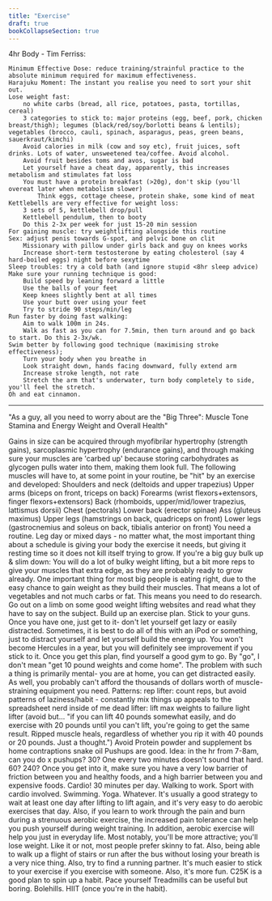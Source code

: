 ```yaml
---
title: "Exercise"
draft: true
bookCollapseSection: true
---
```


4hr Body - Tim Ferriss:

    Minimum Effective Dose: reduce training/strainful practice to the absolute minimum required for maximum effectiveness.
    Harajuku Moment: The instant you realise you need to sort your shit out.
    Lose weight fast:
        no white carbs (bread, all rice, potatoes, pasta, tortillas, cereal)
        3 categories to stick to: major proteins (egg, beef, pork, chicken breast/thigh); legumes (black/red/soy/borlotti beans & lentils); vegetables (brocco, cauli, spinach, asparagus, peas, green beans, sauerkraut/kimchi)
        Avoid calories in milk (cow and soy etc), fruit juices, soft drinks. Lots of water, unsweetened tea/coffee. Avoid alcohol.
        Avoid fruit besides toms and avos, sugar is bad
        Let yourself have a cheat day, apparently, this increases metabolism and stimulates fat loss
        You must have a protein breakfast (>20g), don't skip (you'll overeat later when metabolism slower)
            Think eggs, cottage cheese, protein shake, some kind of meat
    Kettlebells are very effective for weight loss:
        3 sets of 5, kettlebell drop/pull
        Kettlebell pendulum, then to booty
        Do this 2-3x per week for just 15-20 min session
    For gaining muscle: try weightlifting alongside this routine
    Sex: adjust penis towards G-spot, and pelvic bone on clit
        Missionary with pillow under girls back and guy on knees works
        Increase short-term testosterone by eating cholesterol (say 4 hard-boiled eggs) night before sexytime
    Sleep troubles: try a cold bath (and ignore stupid <8hr sleep advice)
    Make sure your running technique is good:
        Build speed by leaning forward a little
        Use the balls of your feet
        Keep knees slightly bent at all times
        Use your butt over using your feet
        Try to stride 90 steps/min/leg
    Run faster by doing fast walking:
        Aim to walk 100m in 24s.
        Walk as fast as you can for 7.5min, then turn around and go back to start. Do this 2-3x/wk.
    Swim better by following good technique (maximising stroke effectiveness);
        Turn your body when you breathe in
        Look straight down, hands facing downward, fully extend arm
        Increase stroke length, not rate
        Stretch the arm that's underwater, turn body completely to side, you'll feel the stretch.
    Oh and eat cinnamon.


---

"As a guy, all you need to worry about are the "Big Three":
Muscle Tone
Stamina and Energy
Weight and Overall Health"

Gains in size can be acquired through myofibrilar hypertrophy (strength gains), sarcoplasmic hypertrophy (endurance gains), and through making sure your muscles are 'carbed up' because storing carbohydrates as glycogen pulls water into them, making them look full.
The following muscles will have to, at some point in your routine, be "hit" by an exercise and developed:
Shoulders and neck (deltoids and upper trapezius)
Upper arms (biceps on front, triceps on back)
Forearms (wrist flexors+extensors, finger flexors+extensors)
Back (rhomboids, upper/mid/lower trapezius, lattismus dorsii)
Chest (pectorals)
Lower back (erector spinae)
Ass (gluteus maximus)
Upper legs (hamstrings on back, quadriceps on front)
Lower legs (gastrocnemius and soleus on back, tibialis anterior on front)
You need a routine. Leg day or mixed days - no matter what, the most important thing about a schedule is giving your body the exercise it needs, but giving it resting time so it does not kill itself trying to grow.
If you're a big guy bulk up & slim down: You will do a lot of bulky weight lifting, but a bit more reps to give your muscles that extra edge, as they are probably ready to grow already. One important thing for most big people is eating right, due to the easy chance to gain weight as they build their muscles. That means a lot of vegetables and not much carbs or fat.
This means you need to do research. Go out on a limb on some good weight lifting websites and read what they have to say on the subject. Build up an exercise plan. Stick to your guns. Once you have one, just get to it- don't let yourself get lazy or easily distracted. Sometimes, it is best to do all of this with an iPod or something, just to distract yourself and let yourself build the energy up. You won't become Hercules in a year, but you will definitely see improvement if you stick to it.
Once you get this plan, find yourself a good gym to go. By "go", I don't mean "get 10 pound weights and come home". The problem with such a thing is primarily mental- you are at home, you can get distracted easily. As well, you probably can't afford the thousands of dollars worth of muscle-straining equipment you need.
Patterns:
rep lifter: count reps, but avoid patterns of laziness/habit - constantly mix things up
appeals to the spreadsheet nerd inside of me
dead lifter: lift max weights to failure
light lifter (avoid but... "if you can lift 40 pounds somewhat easily, and do exercise with 20 pounds until you can't lift, you're going to get the same result. Ripped muscle heals, regardless of whether you rip it with 40 pounds or 20 pounds. Just a thought.")
Avoid
Protein powder and supplement bs
home contraptions
snake oil
Pushups are good.
Idea: in the hr from 7-8am, can you do x pushups? 30? One every two minutes doesn't sound that hard. 60? 240?
Once you get into it, make sure you have a very low barrier of friction between you and healthy foods, and a high barrier between you and expensive foods.
Cardio! 30 minutes per day. Walking to work. Sport with cardio involved. Swimming. Yoga. Whatever.
It's usually a good strategy to wait at least one day after lifting to lift again, and it's very easy to do aerobic exercises that day. Also, if you learn to work through the pain and burn during a strenuous aerobic exercise, the increased pain tolerance can help you push yourself during weight training. In addition, aerobic exercise will help you just in everyday life. Most notably, you'll be more attractive; you'll lose weight. Like it or not, most people prefer skinny to fat. Also, being able to walk up a flight of stairs or run after the bus without losing your breath is a very nice thing.
Also, try to find a running partner. It's much easier to stick to your exercise if you exercise with someone. Also, it's more fun.
C25K is a good plan to spin up a habit. Pace yourself
Treadmills can be useful but boring. Bolehills. HIIT (once you're in the habit).
